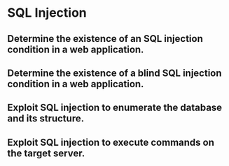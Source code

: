 # SQL Injection

## Determine the existence of an SQL injection condition in a web application.

## Determine the existence of a blind SQL injection condition in a web application.

## Exploit SQL injection to enumerate the database and its structure.

## Exploit SQL injection to execute commands on the target server.

